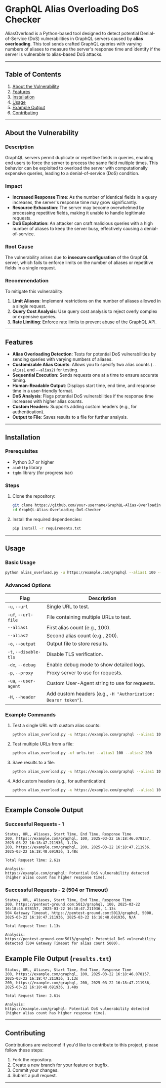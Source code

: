 # GraphQL Alias Overloading DoS Checker

AliasOverload is a Python-based tool designed to detect potential Denial-of-Service (DoS) vulnerabilities in GraphQL servers caused by **alias overloading**. This tool sends crafted GraphQL queries with varying numbers of aliases to measure the server's response time and identify if the server is vulnerable to alias-based DoS attacks.

---

## Table of Contents
1. [About the Vulnerability](#about-the-vulnerability)
2. [Features](#features)
3. [Installation](#installation)
4. [Usage](#usage)
5. [Example Output](#example-output)
6. [Contributing](#contributing)
   
---

## About the Vulnerability

### Description
GraphQL servers permit duplicate or repetitive fields in queries, enabling end users to force the server to process the same field multiple times. This behavior can be exploited to overload the server with computationally expensive queries, leading to a denial-of-service (DoS) condition.

### Impact
- **Increased Response Time**: As the number of identical fields in a query increases, the server's response time may grow significantly.
- **Resource Exhaustion**: The server may become overwhelmed by processing repetitive fields, making it unable to handle legitimate requests.
- **DoS Exploitation**: An attacker can craft malicious queries with a high number of aliases to keep the server busy, effectively causing a denial-of-service.

### Root Cause
The vulnerability arises due to **insecure configuration** of the GraphQL server, which fails to enforce limits on the number of aliases or repetitive fields in a single request.

### Recommendation
To mitigate this vulnerability:
1. **Limit Aliases**: Implement restrictions on the number of aliases allowed in a single request.
2. **Query Cost Analysis**: Use query cost analysis to reject overly complex or expensive queries.
3. **Rate Limiting**: Enforce rate limits to prevent abuse of the GraphQL API.

---

## Features
- **Alias Overloading Detection**: Tests for potential DoS vulnerabilities by sending queries with varying numbers of aliases.
- **Customizable Alias Counts**: Allows you to specify two alias counts (`--alias1` and `--alias2`) for testing.
- **Sequential Execution**: Sends requests one at a time to ensure accurate timing.
- **Human-Readable Output**: Displays start time, end time, and response time in a user-friendly format.
- **DoS Analysis**: Flags potential DoS vulnerabilities if the response time increases with higher alias counts.
- **Custom Headers**: Supports adding custom headers (e.g., for authentication).
- **Output to File**: Saves results to a file for further analysis.

---

## Installation

### Prerequisites
- Python 3.7 or higher
- `aiohttp` library
- `tqdm` library (for progress bar)

### Steps
1. Clone the repository:
   ```bash
   git clone https://github.com/your-username/GraphQL-Alias-Overloading-DoS-Checker.git
   cd GraphQL-Alias-Overloading-DoS-Checker
   ```

2. Install the required dependencies:
   ```bash
   pip install -r requirements.txt
   ```

---

## Usage

### Basic Usage
```bash
python alias_overload.py -u https://example.com/graphql --alias1 100 --alias2 200
```

### Advanced Options
| Flag                  | Description                                                                 |
|-----------------------|-----------------------------------------------------------------------------|
| `-u`, `--url`         | Single URL to test.                                                         |
| `-uf`, `--url-file`   | File containing multiple URLs to test.                                      |
| `--alias1`            | First alias count (e.g., 100).                                              |
| `--alias2`            | Second alias count (e.g., 200).                                             |
| `-o`, `--output`      | Output file to store results.                                               |
| `-t`, `--disable-tls` | Disable TLS verification.                                                   |
| `-de`, `--debug`      | Enable debug mode to show detailed logs.                                    |
| `-p`, `--proxy`       | Proxy server to use for requests.                                           |
| `-ua`, `--user-agent` | Custom User-Agent string to use for requests.                               |
| `-H`, `--header`      | Add custom headers (e.g., `-H "Authorization: Bearer token"`).              |

### Example Commands
1. Test a single URL with custom alias counts:
   ```bash
   python alias_overload.py -u https://example.com/graphql --alias1 100 --alias2 200
   ```

2. Test multiple URLs from a file:
   ```bash
   python alias_overload.py -uf urls.txt --alias1 100 --alias2 200
   ```

3. Save results to a file:
   ```bash
   python alias_overload.py -u https://example.com/graphql --alias1 100 --alias2 200 -o results.txt
   ```

4. Add custom headers (e.g., for authentication):
   ```bash
   python alias_overload.py -u https://example.com/graphql --alias1 100 --alias2 200 -H "Authorization: Bearer token"
   ```

---

## Example Console Output

### Successful Requests - 1
```
Status, URL, Aliases, Start Time, End Time, Response Time
200, https://example.com/graphql, 100, 2025-03-22 16:18:46.078157, 2025-03-22 16:18:47.211936, 1.13s
200, https://example.com/graphql, 200, 2025-03-22 16:18:47.211936, 2025-03-22 16:18:48.691936, 1.48s

Total Request Time: 2.61s

Analysis:
https://example.com/graphql: Potential DoS vulnerability detected (higher alias count has higher response time).
```

### Successful Requests - 2 (504 or Timeout)
```
Status, URL, Aliases, Start Time, End Time, Response Time
200, https://pentest-ground.com:5013/graphql, 100, 2025-03-22 16:18:46.078157, 2025-03-22 16:18:47.211936, 1.13s
504 Gateway Timeout, https://pentest-ground.com:5013/graphql, 5000, 2025-03-22 16:18:47.211936, 2025-03-22 16:18:48.691936, N/A

Total Request Time: 1.13s

Analysis:
https://pentest-ground.com:5013/graphql: Potential DoS vulnerability detected (504 Gateway Timeout for alias count 5000).
```

## Example File Output (`results.txt`)
```
Status, URL, Aliases, Start Time, End Time, Response Time
200, https://example.com/graphql, 100, 2025-03-22 16:18:46.078157, 2025-03-22 16:18:47.211936, 1.13s
200, https://example.com/graphql, 200, 2025-03-22 16:18:47.211936, 2025-03-22 16:18:48.691936, 1.48s

Total Request Time: 2.61s

Analysis:
https://example.com/graphql: Potential DoS vulnerability detected (higher alias count has higher response time).
```

---

## Contributing
Contributions are welcome! If you'd like to contribute to this project, please follow these steps:
1. Fork the repository.
2. Create a new branch for your feature or bugfix.
3. Commit your changes.
4. Submit a pull request.

---
